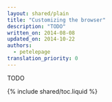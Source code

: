 ```yaml
---
layout: shared/plain
title: "Customizing the browser"
description: "TODO"
written_on: 2014-08-08
updated_on: 2014-10-22
authors:
  - petelepage
translation_priority: 0
---
```


<p class="intro">
  TODO
</p>

{% include shared/toc.liquid %}

